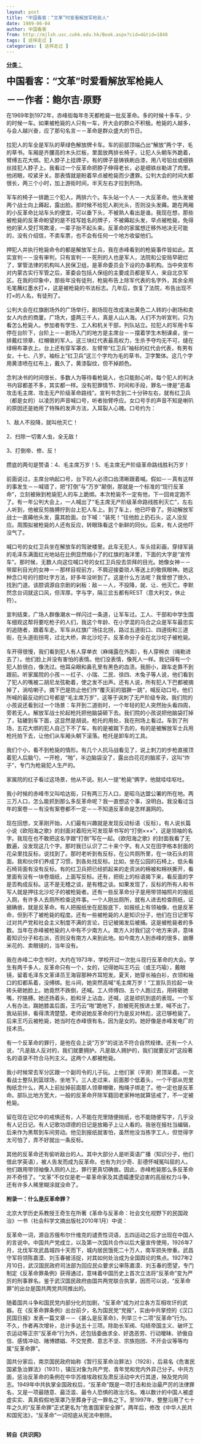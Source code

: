 ```yaml
---
layout: post
title: "中国看客：“文革”时爱看解放军枪毙人"
date: 1989-06-04
author: 中国看客
from: http://mjlsh.usc.cuhk.edu.hk/Book.aspx?cid=4&tid=1848
tags: [ 这样走过 ]
categories: [ 这样走过 ]
---
```


<div style="margin: 15px 10px 10px 0px;">
 <div>
  <span id="ctl00_ContentPlaceHolder1_chapter1_SubjectLabel" style="font-weight:bold;text-decoration:underline;">
   分类：
  </span>
 </div>
 <p>
  <strong>
   <font size="5">
    中国看客：“文革”时爱看解放军枪毙人
   </font>
  </strong>
 </p>
 <p>
  <strong>
   <font size="5">
    －－作者：鲍尔吉·原野
   </font>
  </strong>
 </p>
 <p>
  在1969年到1972年，赤峰街每年冬天都枪毙一批反革命。多的时候十多车，少的时候一车。如果被枪毙的人只有一车，开大会的群众不积极。枪毙的人越多，与会人越兴奋，应了那句名言－－革命是群众盛大的节日。
  <br/>
  <br/>
  拉犯人的车全是军队的草绿色解放牌卡车。车的前部顶端凸出“解放”两个字，毛的草书。车厢是齐腰高的木头拦板，里面放两排长椅子，让犯人头朝车外跪着，臂缚五花大绑。犯人脖子上挂牌子。有的牌子是铸铁刷白漆，用八号铅丝或细铁丝挂犯人脖子上。我看过一个反革命把脖子伸得老长，必是细铁丝勒进了肉里。他闭眼，咬紧牙关。那表情就是盼着早点被枪毙而少遭罪。公判大会的时间大都很长，两三个小时，加上游街时间，半天左右才拉到刑场。
  <br/>
  <br/>
  军车的椅子一排跪三个犯人，两排六个。车头站一个人－－大反革命。他头发被两个战士向上薅起，露出脸。那时候不给犯人剃光头，否则没头发薅。跪在两厢的小反革命比站车头的便宜，可以垂下头，不被熟人看出是谁。我现在想，那些被枪毙的反革命盼望的是不挂写姓名的牌子，不被薅起头发，早点被枪毙，免得他的家人受打骂欺凌，一辈子抬不起头来。反革命的家属想迁移外地决无可能的，没有介绍信，不卖车票，也不会有任何一个地方收留他们。
  <br/>
  <br/>
  押犯人并执行枪毙命令的都是解放军士兵，我在赤峰看到的枪毙事件皆如此。其实宣判－－没有审判，只有宣判－－死刑的人也是军人，法院和公安局早砸烂了，掌管法律的机构叫人民保卫组，是革命委员会下设的办事机构。当中央宣布对内蒙古实行军管之后，革委会包括人保组的主要成员都是军人，来自北京军区。在我的印象中，那些年没有徒刑，枪毙布告上除军代表的名字外，其余全用毛笔蘸红墨水打×，这是被枪毙的书法标志。几年后，恢复了法院，布告出现不打×的人名，有徒刑了。
  <br/>
  <br/>
  公判大会在红旗剧场外的广场举行，剧场现在改成演出黄色二人转的小剧场和卖女人内衣的商厦。广场大，盛两三千人，真是人山人海。人们不为听宣判，只为看怎么枪毙人。参加者有学生、工人和机关干部，列队站立。拉犯人的军用卡车停在台阶下，台阶上－－剧场入门的地方是主席台－－摆着学生木制课桌，坐一排戴红领章、红帽徽的军人。这三块红代表最高权力，生杀予夺均无不可，缝在绿棉布罩衣上。台上还有穿军罩衣、左臂带“红卫兵”袖标的红代会代表，有男有女，十七、八岁。袖标上“红卫兵”这三个字均为毛的草书，卫字繁体。这几个字用黄漆喷在红布上，戴久了，黄漆裂纹，但不掉颜色。
  <br/>
  <br/>
  念判决书的时间很长，多数人为等待看枪毙人，也只能耐心听。每个犯人的判决书内容都差不多，其实都一样。没有犯罪情节、时间和手段，罪名一律是“恶毒攻击毛主席、攻击无产阶级革命路线”。宣判书念到二十分钟左右，就有红卫兵（都是女的）以凌厉的声音喊口号，听者抬臂呼应。女口号手的声音不知是喇叭的原因还是她用了特殊的发声方法，入耳裂人心魄。口号约为：
  <br/>
  <br/>
  1、敌人不投降，就叫他灭亡！
  <br/>
  <br/>
  2、扫除一切害人虫，全无敌！
  <br/>
  <br/>
  3、打倒帝、修、反！
  <br/>
  <br/>
  攒底的两句是赞语：4、毛主席万岁！5、毛主席无产阶级革命路线胜利万岁！
  <br/>
  <br/>
  前面说过，主席台响起口号，台下的人必须口齿清晰跟着喊。假如－－真有这样的事发生－－喊错了，把“打倒”与“万岁”颠倒，那就是一个标准的“现行反革命”，立刻被揪到枪毙犯人的车上跪绑。本次枪毙不一定有他，下一回肯定跑不了。有一年公判大会上，一人喊出了“毛主席无产阶级革命路线胜利灭亡”，左右人听到，他被反剪胳膊拧到台上犯人车上。到了车上，他已吓昏了。劳动解放军战士一直薅他头发，露其脸面。台下喊：“装死！”往他脸上扔石头，这人没反应。周围拟被枪毙的人还有反应，转眼珠看这个新鲜的同伙。后来，有人说他吓没气了。
  <br/>
  <br/>
  喊口号的女红卫兵坐在解放车的驾驶楼里。此车无犯人，车头挂彩画，穿绿军装的毛泽东满面红光地站在比例显然缩小了的红旗的海洋里，下面的大字是“宣传车”。那时候，无数人向这位喊口号的女红卫兵投去崇拜的目光。她像女神－－带犀利目光的女神－－那样目视前方，不屑迎接委琐人等送上的敬佩眼神。她这种念口号的行腔吐字方法，好多年没听到了。这是什么方法呢？我曾想了很久，找到门道。该腔调源自京剧的剁板：敌－－人，不投降，就、让、他灭亡。李默然念台词就这口风，但浑厚。字与字，隔三岔五都有REST（意大利文，休止符）。
  <br/>
  <br/>
  宣判结束，广场人群像潮水一样闪过一条道，让军车过。工人、干部和中学生围车细观这帮将要吃枪子的人们，我这个年龄、在小学混的乌合之众是军车最忠实的追随者，跟着车走。军车从红旗广场往北拐，路过五道街口、四道街和三道街，在头道街拐弯，过北大桥，奔北沙坨子。反革命分子全在北沙坨子被枪毙。
  <br/>
  <br/>
  车开得很慢，我们看到犯人有人穿单衣（麻绳露在外面），有人穿棉衣（绳勒进去了）。他们脸上并没有害怕的表情。他们没表情，像死人一样。我记得有一个犯人脸很白，像洗过。他耳朵眼和鼻孔里有黑色的血渍。我胆小，跟车走靠不到跟前。听家属院的小孩－－红子、小瑞、二民、徐四、木兔子等人说，他们看到了犯人的嘴被二胡尼龙弦勒着，使之发不出声。还有人说，所有犯人下巴都被摘掉了，淌哈喇子。摘下巴是防止他们作“覆灭前的猖獗一跳”，喊反动口号。他们所喊的最反动的口号都是“毛主席万岁”，这等于讽刺了无产阶级专政。我们院的小孩说还看到过一个场景：车开到二道街时，一个年轻的犯人突然抬头看四周，旁若无人。解放军战士抡起枪托把他脑袋砸下去。我们院的小孩说把他脑袋打掉了，轱辘到车下面，这显然是胡说。枪托的用处，我在刑场上看过。车到了刑场，五花大绑的犯人自己下不了车，有的是被踹下去的，有的是被解放军士兵用枪托拍下去，让他们从车厢头朝下滚落。枪托是卸车的工具。
  <br/>
  <br/>
  我们个小，看不到枪毙的情形。有几个人抗马战看见了，说上刺刀的步枪直接顶着犯人后脑勺，一开枪，“啪”，半边脑袋没了，露出白花花的脑浆子，这叫“炸子”，专门为枪毙犯人生产的。
  <br/>
  <br/>
  家属院的红子看过这场景，他从不说。别人一提“枪毙”俩字，他就哇哇呕吐。
  <br/>
  <br/>
  我小时候的赤峰市又叫哈达街，只有两三万人口，是昭乌达盟公署的所在地。两三万人口，怎么能抓到那么多反革命呢？我一直想这个事，没明白。我没看过当年的案卷－－有没有案卷都不一定－－不知道反革命是怎样漏网的。
  <br/>
  <br/>
  现在回想，文革刚开始，人们最有兴趣就是发现反动标语（反标）。有人说长篇小说《欧阳海之歌》的封面对着阳光可发现草书写的“打倒×××”，这是领袖的名字。我现在也不敢把这名字跟“打倒”写在一起。《欧阳海之歌》的封面我看了无数遍，没发现这几个字。那时我已认识了二十来个字。有人又在田字格本封面的花朵里找反标，说找到了。那时老听到有反标，在公共厕所里，在一块石头的背面。我和伙伴们养成了习惯，到各处找反标。比如，坐在公园的石椅上，低头看石椅背面有没有反标。有的红卫兵把已经抓起来的走资派的棉被和棉袄撕开，看里面有没有一块卷烟纸，上面写反标。还有，把街上的标语揭下来，看反面的字是否构成反标。这不是无稽之谈，是有稽之谈。如果发现了，反标的所有人和书写人就是押往北沙坨子的被枪毙者。还有一些反革命分子是用带领袖照片的报纸入厕，有许多人去厕所检查这件事。一个人刚出厕所，就有人进去检查厕纸，证据确凿，就是反革命。有人把报纸坐在屁股底下，如报纸上有领袖像，也是反革命，但到不了被枪毙的程度。还有一些被枪毙的人是知识分子，他们在日记里写过对共产党和社会主义制度不满的言论，日记被揭发后被捕。这是被枪毙者的多数。当年在赤峰被枪毙的人中有不少南方人。南方人对我们这个地方来讲，意味着知识分子和右派，否则没有南方人来到此地。如今南方人到赤峰的很多，崩爆米花的、卖眼镜的，当年没有。
  <br/>
  <br/>
  我在赤峰二中念书时，大约在1973年，学校开过一次批斗现行反革命的大会。学生有两千多人，反革命只有一个，女的，记得她叫王巧云（或王巧瑜），戴眼镜，留着毛泽东文革译员王海容那种齐耳短发。夏天，她穿长袖白衫，衣领和袖口的扣都系着，没缚绑。批斗间，她突然高喊“毛主席万岁！“工宣队员捡起一块砖头砸她脸上。她竟然不跌倒，还喊。工人师傅四、五个人跑过去，用砖砸她嘴，拧胳膊。她还扬着头，脸和牙上沾血，还喊，这是顽抗到底的表现。一个军人有办法，踹她膝盖后面，王巧云“啪”跪地下，脸被死死按进土里，喊不出了。我站前排，看得清清楚楚。老师说她反革命的行为是反对林彪，这已够枪毙了。后来王巧云被枪毙，她当时在赤峰很有名，因为是女的。她好像是赤峰发电厂的技术员。
  <br/>
  <br/>
  有一个反革命的罪行，是他在会上说“万岁”的说法不符合自然规律。还有一个人说，“凡是敌人反对的，我们就要拥护。凡是敌人拥护的，我们就要反对”这段著名的语录不符合马列主义。这两个人都被枪毙。
  <br/>
  <br/>
  我小时候常去军分区跟一个副司令的儿子玩。上他们家（平房）房顶呆着。一次看战士整队到篮球场，坐地下。三人走过来，前面那个低着头，一个干部从兜里掏纸念什么，两人上前扯掉前面那人领章帽徽，掏绳子绑走了。他一定也是反革命。部队比地方宽大，一般的反革命开除军籍回老家种地就算惩戒了，不一定被枪毙。
  <br/>
  <br/>
  留在现在记忆中的戒惧还有，人不能在兜里随便揣纸，也不能随便写字，几乎没有人记日记。有人记歌功颂德的日记是放箱子上让人看的。我爸在报社当编辑，后来作为黑帮到车间劳动。他见到报纸就害怕，虽然他没当拣字工人，但觉得字太可怕了，弄不好就出一条反标。
  <br/>
  <br/>
  其他的反革命还有偷听敌台的人。其中大部分人是听英语广播（知识分子，他们借此学英语），被人告发而成为反革命。也有为刘少奇、彭德怀喊冤叫屈的人。他们跟用带领袖像入厕的人比，罪行更真切确凿。因此，赤峰枪毙那么多反革命并不奇怪了。“文革”不仅仅是老一辈革命家及其遗孀遭受迫害的高层权力斗争，还有许多人稀里糊涂就没命了。
  <br/>
  <br/>
  <strong>
   附录一：什么是反革命罪？
   <br/>
  </strong>
  <br/>
  北京大学历史系教授王奇生在所著《革命与反革命：社会文化视野下的民国政治》一书（社会科学文摘出版社2010年1月）中说：
  <br/>
  <br/>
  反革命一词，源自苏俄布尔什维克的谴责性词语，五四运动之后才出现在中国人的言说中。中国共产党成立，以及第一次国共合作以后大量宣传使用，1926年7月，北伐军攻武昌城四十天而下，城内居民饿死二十万人，南军损失惨重。武昌守军将领陈嘉漠、刘玉春被活捉，对其如何处治成为全国舆论的焦点。1927年2月10日，武汉国民政府司法部为回应民众要求公审陈嘉漠、刘玉春的愿望，专门制定《反革命罪条例》获得通过，意味着中国历史上首次立法将“反革命”变为严厉的刑事罪名。鉴于武汉国民政府由国共两党联合执掌，因而可以说，“反革命罪”的出台是国共两党共同推出的。
  <br/>
  <br/>
  随着国共斗争和国民党内部分化的加剧，“反革命”成为对立各方互相攻讦的武器。在《反革命罪条例》出台前夕，名为国民党“党报”，实由中共掌控的《汉口民国日报》发表一篇文章－－《甚么是反革命》，列举三十二项“反革命”行为。不久，作者再次增补，总计多达五十三项。除助长军阀、勾结帝国主义、破坏工农运动等正宗“反革命”行为外，还包括委曲求全、好逸恶劳、行动暧昧、骄傲自信、感情冲动、赌博嫖娼、不交党费、意志不坚、宗族抱团、不开会议等等均属“反革命罪”。
 </p>
 <p>
  国共分家后，南京国民政府始称《暂行反革命治罪法》（1928），后易名《危害民国紧急治罪法》（1931），镇压对象为共产党、青年党和党内外异己分子。中共方面，惩治反革命的条例在中华苏维埃政权及肃反活动中大行其道，殃及党内同志。1949年中共执掌全国政权后，“反革命”既是一项打击和处治最严厉的法律罪名，又是一项最随意、最泛滥、最令人恐惧的政治污名。难以数计的中国人被虚虚实实、真真假假地笼罩乃至葬身于这一罪名之下。至1997年，整整沿用了七十年之久的“反革命罪”正式更名为“危害国家安全罪”。两年后，修改《中华人民共和国宪法》，“反革命”一词彻底从宪法中剔除。
 </p>
 <p>
  <br/>
  <strong>
   转自《共识网》
  </strong>
 </p>
</div>

